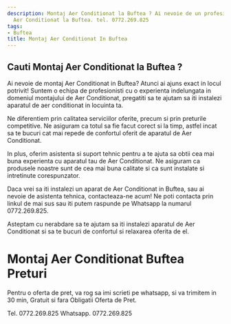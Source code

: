 ```yaml
---
description: Montaj Aer Conditionat la Buftea ? Ai nevoie de un profesionist in Montaj
  Aer Conditionat la Buftea. tel. 0772.269.825
tags:
- Buftea
title: Montaj Aer Conditionat In Buftea
---
```



## Cauti Montaj Aer Conditionat la Buftea ?


Ai nevoie de montaj Aer Conditionat in Buftea? Atunci ai ajuns exact in locul potrivit! Suntem o echipa de profesionisti cu o experienta indelungata in domeniul montajului de Aer Conditionat, pregatiti sa te ajutam sa iti instalezi aparatul de aer conditionat in locuinta ta.

Ne diferentiem prin calitatea serviciilor oferite, precum si prin preturile competitive. Ne asiguram ca totul sa fie facut corect si la timp, astfel incat sa te bucuri cat mai repede de confortul oferit de aparatul de Aer Conditionat.

In plus, oferim asistenta si suport tehnic pentru a te ajuta sa obtii cea mai buna experienta cu aparatul tau de Aer Conditionat. Ne asiguram ca produsele noastre sunt de cea mai buna calitate si ca sunt instalate si intretinute corespunzator.

Daca vrei sa iti instalezi un aparat de Aer Conditionat in Buftea, sau ai nevoie de asistenta tehnica, contacteaza-ne acum! Ne poti contacta prin linkul de mai sus sau iti putem raspunde pe Whatsapp la numarul 0772.269.825. 

Asteptam cu nerabdare sa te ajutam sa iti instalezi aparatul de Aer Conditionat si sa te bucuri de confortul si relaxarea oferita de el.

# Montaj Aer Conditionat Buftea Preturi
Pentru o oferta de pret, va rog sa imi scrieti pe whatsapp, si va trimitem in 30 min, Gratuit si fara Obligatii Oferta de Pret.

Tel. 0772.269.825
Whatsapp. 0772.269.825